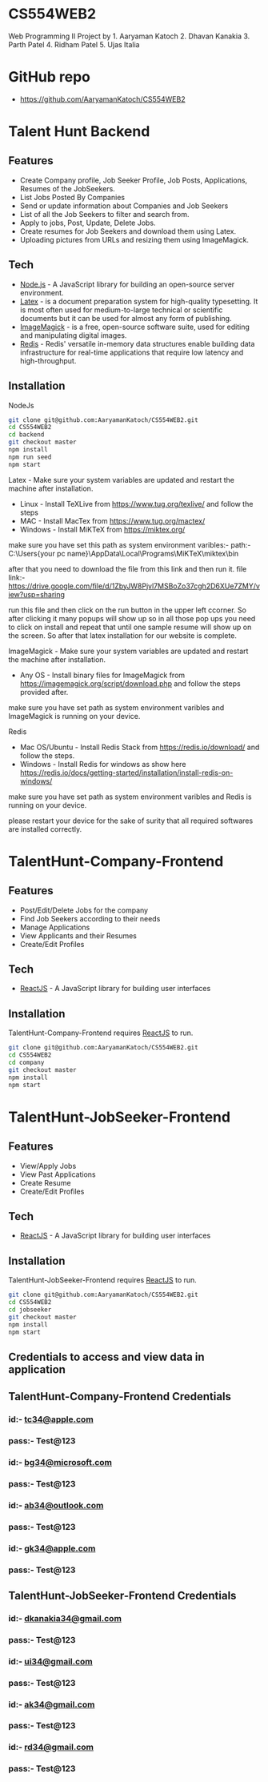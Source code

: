 # CS554WEB2
Web Programming II Project by 1. Aaryaman Katoch 2. Dhavan Kanakia 3. Parth Patel 4. Ridham Patel 5. Ujas Italia

# GitHub repo

- https://github.com/AaryamanKatoch/CS554WEB2

# Talent Hunt Backend
## Features

- Create Company profile, Job Seeker Profile, Job Posts, Applications, Resumes of the JobSeekers.
- List Jobs Posted By Companies
- Send or update information about Companies and Job Seekers
- List of all the Job Seekers to filter and search from.
- Apply to jobs, Post, Update, Delete Jobs.
- Create resumes for Job Seekers and download them using Latex.
- Uploading pictures from URLs and resizing them using ImageMagick.

## Tech

- [Node.js](https://nodejs.org/en/) - A JavaScript library for building an open-source server environment.
- [Latex](https://www.latex-project.org/get/) - is a document preparation system for high-quality typesetting. It is most often used for medium-to-large technical or scientific documents but it can be used for almost any form of publishing.
- [ImageMagick](https://imagemagick.org/index.php) - is a free, open-source software suite, used for editing and manipulating digital images.
- [Redis](https://redis.io/) - Redis' versatile in-memory data structures enable building data infrastructure for real-time applications that require low latency and high-throughput. 

## Installation

NodeJs
```sh
git clone git@github.com:AaryamanKatoch/CS554WEB2.git
cd CS554WEB2
cd backend 
git checkout master
npm install
npm run seed
npm start
```

Latex - Make sure your system variables are updated and restart the machine after installation.
- Linux - Install TeXLive from https://www.tug.org/texlive/ and follow the steps
- MAC - Install MacTex from https://www.tug.org/mactex/
- Windows - Install MiKTeX from https://miktex.org/

make sure you have set this path as system environment varibles:- 
path:- C:\Users\{your pc name}\AppData\Local\Programs\MiKTeX\miktex\bin

after that you need to download the file from this link and then run it.
file link:- https://drive.google.com/file/d/1ZbyJW8Pjvl7MSBoZo37cgh2D6XUe7ZMY/view?usp=sharing


run this file and then click on the run button in the upper left ccorner. So after clicking it many popups will show up so in all those pop ups you need to click on install and repeat that until one sample resume will show up on the screen. So after that latex installation for our website is complete.

ImageMagick - Make sure your system variables are updated and restart the machine after installation.
- Any OS - Install binary files for ImageMagick from https://imagemagick.org/script/download.php and follow the steps provided after.

make sure you have set path as system environment varibles and ImageMagick is running on your device.

Redis
- Mac OS/Ubuntu - Install Redis Stack from https://redis.io/download/ and follow the steps.
- Windows - Install Redis for windows as show here https://redis.io/docs/getting-started/installation/install-redis-on-windows/

make sure you have set path as system environment varibles and Redis is running on your device.

please restart your device for the sake of surity that all required softwares are installed correctly.

# TalentHunt-Company-Frontend
## Features
- Post/Edit/Delete Jobs for the company
- Find Job Seekers according to their needs
- Manage Applications
- View Applicants and their Resumes
- Create/Edit Profiles

## Tech

- [ReactJS](https://reactjs.org/) - A JavaScript library for building user interfaces

## Installation

TalentHunt-Company-Frontend requires [ReactJS](https://reactjs.org/) to run.

```sh
git clone git@github.com:AaryamanKatoch/CS554WEB2.git
cd CS554WEB2
cd company
git checkout master
npm install
npm start
```

# TalentHunt-JobSeeker-Frontend
## Features
- View/Apply Jobs
- View Past Applications
- Create Resume
- Create/Edit Profiles

## Tech

- [ReactJS](https://reactjs.org/) - A JavaScript library for building user interfaces

## Installation

TalentHunt-JobSeeker-Frontend requires [ReactJS](https://reactjs.org/) to run.

```sh
git clone git@github.com:AaryamanKatoch/CS554WEB2.git
cd CS554WEB2
cd jobseeker
git checkout master
npm install
npm start
```

## Credentials to access and view data in application

## TalentHunt-Company-Frontend Credentials
### id:- tc34@apple.com
### pass:- Test@123

### id:- bg34@microsoft.com
### pass:- Test@123

### id:- ab34@outlook.com
### pass:- Test@123

### id:- gk34@apple.com
### pass:- Test@123

## TalentHunt-JobSeeker-Frontend Credentials
### id:- dkanakia34@gmail.com
### pass:- Test@123

### id:- ui34@gmail.com
### pass:- Test@123

### id:- ak34@gmail.com
### pass:- Test@123

### id:- rd34@gmail.com
### pass:- Test@123


